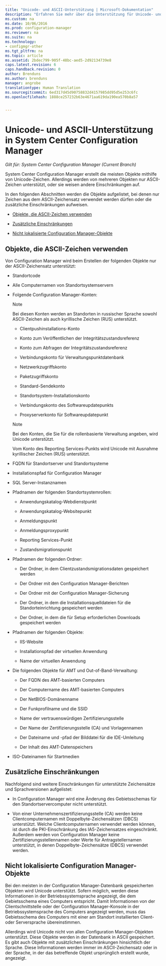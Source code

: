 ```yaml
---
title: "Unicode- und ASCII-Unterstützung | Microsoft-Dokumentation"
description: "Erfahren Sie mehr über die Unterstützung für Unicode- und ASCII-Zeichen in System Center Configuration Manager-Objekten."
ms.custom: na
ms.date: 10/06/2016
ms.prod: configuration-manager
ms.reviewer: na
ms.suite: na
ms.technology:
- configmgr-other
ms.tgt_pltfrm: na
ms.topic: article
ms.assetid: 2bdec799-905f-48bc-aed5-2d92134739e8
caps.latest.revision: 6
caps.handback.revision: 0
author: Brenduns
ms.author: brenduns
manager: angrobe
translationtype: Human Translation
ms.sourcegitcommit: 6ed317d45d90758832d4157985dd95d5e253c6fc
ms.openlocfilehash: 1888ce257232b63e4671aa619da190ea570b8a57


---
```

# <a name="unicode-and-ascii-support-in-system-center-configuration-manager"></a>Unicode- und ASCII-Unterstützung in System Center Configuration Manager

*Gilt für: System Center Configuration Manager (Current Branch)*

System Center Configuration Manager erstellt die meisten Objekte mithilfe von Unicode-Zeichen. Allerdings werden von mehreren Objekten nur ASCII-Zeichen unterstützt, oder sie weisen andere Einschränkungen auf.  

 In den folgenden Abschnitten werden die Objekte aufgelistet, bei denen nur Zeichen aus dem ASCII-Zeichensatz verwendet werden dürfen oder die zusätzliche Einschränkungen aufweisen.  

-   [Objekte, die ASCII-Zeichen verwenden](#BKMK_ASCIIchar)  

-   [Zusätzliche Einschränkungen](#BKMK_OtherCharLimitations)  

-   [Nicht lokalisierte Configuration Manager-Objekte](#BKMK_LangNonLocalize)  

##  <a name="a-namebkmkasciichara-objects-that-use-ascii-characters"></a><a name="BKMK_ASCIIchar"></a> Objekte, die ASCII-Zeichen verwenden  
 Von Configuration Manager wird beim Erstellen der folgenden Objekte nur der ASCII-Zeichensatz unterstützt:  

-   Standortcode  

-   Alle Computernamen von Standortsystemservern  

-   Folgende Configuration Manager-Konten:  

    > [!NOTE]  
    >  Bei diesen Konten werden an Standorten in russischer Sprache sowohl ASCII-Zeichen als auch kyrillische Zeichen (RUS) unterstützt.  

    -   Clientpushinstallations-Konto  

    -   Konto zum Veröffentlichen der Integritätszustandsreferenz  

    -   Konto zum Abfragen der Integritätszustandsreferenz  

    -   Verbindungskonto für Verwaltungspunktdatenbank  

    -   Netzwerkzugriffskonto  

    -   Paketzugriffskonto  

    -   Standard-Sendekonto  

    -   Standortsystem-Installationskonto  

    -   Verbindungskonto des Softwareupdatepunkts  

    -   Proxyserverkonto für Softwareupdatepunkt  

    > [!NOTE]  
    >  Bei den Konten, die Sie für die rollenbasierte Verwaltung angeben, wird Unicode unterstützt.  
    >   
    >  Vom Konto des Reporting Services-Punkts wird Unicode mit Ausnahme kyrillischer Zeichen (RUS) unterstützt.  

-   FQDN für Standortserver und Standortsysteme  

-   Installationspfad für Configuration Manager  

-   SQL Server-Instanznamen  

-   Pfadnamen der folgenden Standortsystemrollen:  

    -   Anwendungskatalog-Webdienstpunkt  

    -   Anwendungskatalog-Websitepunkt  

    -   Anmeldungspunkt  

    -   Anmeldungsproxypunkt  

    -   Reporting Services-Punkt  

    -   Zustandsmigrationspunkt  

-   Pfadnamen der folgenden Ordner:  

    -   Der Ordner, in dem Clientzustandsmigrationsdaten gespeichert werden  

    -   Der Ordner mit den Configuration Manager-Berichten  

    -   Der Ordner mit der Configuration Manager-Sicherung  

    -   Der Ordner, in dem die Installationsquelldateien für die Standorteinrichtung gespeichert werden  

    -   Der Ordner, in dem die für Setup erforderlichen Downloads gespeichert werden  

-   Pfadnamen der folgenden Objekte:  

    -   IIS-Website  

    -   Installationspfad der virtuellen Anwendung  

    -   Name der virtuellen Anwendung  

-   Die folgenden Objekte für AMT und Out-of-Band-Verwaltung:  

    -   Der FQDN des AMT-basierten Computers  

    -   Der Computername des AMT-basierten Computers  

    -   Der NetBIOS-Domänenname  

    -   Der Funkprofilname und die SSID  

    -   Name der vertrauenswürdigen Zertifizierungsstelle  

    -   Der Name der Zertifizierungsstelle (CA) und Vorlagennamen  

    -   Der Dateiname und -pfad der Bilddatei für die IDE-Umleitung  

    -   Der Inhalt des AMT-Datenspeichers  

-   ISO-Dateinamen für Startmedien  

##  <a name="a-namebkmkothercharlimitationsa-additional-limitations"></a><a name="BKMK_OtherCharLimitations"></a> Zusätzliche Einschränkungen  
 Nachfolgend sind weitere Einschränkungen für unterstützte Zeichensätze und Sprachversionen aufgelistet:  

-   In Configuration Manager wird eine Änderung des Gebietsschemas für den Standortservercomputer nicht unterstützt.  

-   Von einer Unternehmenszertifizierungsstelle (CA) werden keine Clientcomputernamen mit Doppelbyte-Zeichensätzen (DBCS) unterstützt. Welche Clientcomputernamen verwendet werden können, ist durch die PKI-Einschränkung des IA5-Zeichensatzes eingeschränkt. Außerdem werden von Configuration Manager keine Zertifizierungsstellennamen oder Werte für Antragstellernamen unterstützt, in denen Doppelbyte-Zeichensätze (DBCS) verwendet werden.  

##  <a name="a-namebkmklangnonlocalizea-configuration-manager-objects-that-are-not-localized"></a><a name="BKMK_LangNonLocalize"></a> Nicht lokalisierte Configuration Manager-Objekte  
 Bei den meisten in der Configuration Manager-Datenbank gespeicherten Objekten wird Unicode unterstützt. Sofern möglich, werden diese Informationen in der Betriebssystemsprache angezeigt, die dem Gebietsschema eines Computers entspricht. Damit Informationen von der Clientschnittstelle oder der Configuration Manager-Konsole in der Betriebssystemsprache des Computers angezeigt werden, muss das Gebietsschema des Computers mit einer am Standort installierten Client- oder Serversprache übereinstimmen.  

 Allerdings wird Unicode nicht von allen Configuration Manager-Objekten unterstützt. Diese Objekte werden in der Datenbank in ASCII gespeichert. Es gibt auch Objekte mit zusätzlichen Einschränkungen hinsichtlich der Sprache. Diese Informationen werden immer im ASCII-Zeichensatz oder in der Sprache, in der das betreffende Objekt ursprünglich erstellt wurde, angezeigt.  



<!--HONumber=Dec16_HO3-->



